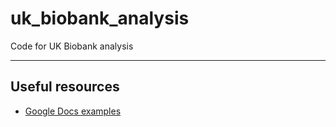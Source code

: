 # uk_biobank_analysis
Code for UK Biobank analysis


---
## Useful resources
- [Google Docs examples](https://docs.google.com/document/d/1SVfgOw6oAG9uKrgxWD6D-8aznWIRM_g_SST1JyREb-Q/edit?usp=sharing)
